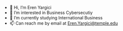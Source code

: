 - 👋 Hi, I’m Eren Yargici
- 👀 I’m interested in Business Cybersecutiy
- 🌱 I’m currently studying International Business
- 📫 Can reach me by email at Eren.Yargici@temple.edu

<!---
YargiC5/YargiC5 is a ✨ special ✨ repository because its `README.md` (this file) appears on your GitHub profile.
You can click the Preview link to take a look at your changes.
--->
